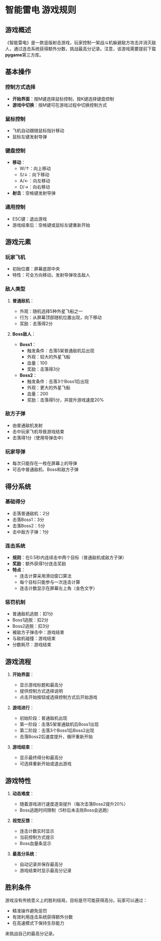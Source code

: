 # 智能雷电 游戏规则

## 游戏概述
《智能雷电》是一款竖版射击游戏，玩家控制一架战斗机躲避敌方攻击并消灭敌人，通过连击系统获得额外分数，挑战最高分记录。注意，该游戏需要提前下载**pygame**第三方库。

## 基本操作
### 控制方式选择
- **开始界面**：按M键选择鼠标控制，按K键选择键盘控制
- **游戏中切换**：按M键可在游戏过程中切换控制方式

### 鼠标控制
- 飞机自动跟随鼠标指针移动
- 鼠标左键发射导弹

### 键盘控制
- **移动**：
  - W/↑：向上移动
  - S/↓：向下移动
  - A/←：向左移动
  - D/→：向右移动
- **射击**：空格键发射导弹

### 通用控制
- ESC键：退出游戏
- 游戏结束后：空格键或鼠标左键重新开始

## 游戏元素
### 玩家飞机
- 初始位置：屏幕底部中央
- 特性：可全方向移动，发射导弹攻击敌人

### 敌人类型
1. **普通敌机**：
   - 外观：随机选择5种外星飞船之一
   - 行为：从屏幕顶部随机位置出现，向下移动
   - 奖励：击落得2分

2. **Boss敌人**：
   - **Boss1**：
     - 触发条件：击落5架普通敌机后出现
     - 外观：较大的外星飞船
     - 血量：100
     - 奖励：击落得3分
   - **Boss2**：
     - 触发条件：击落3个Boss1后出现
     - 外观：更大的外星飞船
     - 血量：200
     - 奖励：击落得5分，并提升游戏速度20%

### 敌方子弹
- 由普通敌机发射
- 击中玩家飞机导致游戏结束
- 击落得1分（使用导弹击中）

### 玩家导弹
- 每次只能存在一枚在屏幕上的导弹
- 可击中普通敌机、Boss和敌方子弹

## 得分系统
### 基础得分
- 击落普通敌机：2分
- 击落Boss1：3分
- 击落Boss2：5分
- 击中敌方子弹：1分

### 连击系统
- **规则**：在0.5秒内连续击中两个目标（普通敌机或敌方子弹）
- **奖励**：额外获得1分连击奖励
- **特点**：
  - 连击计算采用滑动窗口算法
  - 每个目标只能参与一次连击计算
  - 连击计数显示在屏幕左上角（金色文字）

### 惩罚机制
- 普通敌机逃脱：扣1分
- Boss1逃脱：扣2分
- Boss2逃脱：扣3分
- 被敌方子弹击中：游戏结束
- 与敌机碰撞：游戏结束
- 分数耗尽：游戏结束

## 游戏流程
1. **开始界面**：
   - 显示游戏标题和最高分
   - 提供控制方式选择说明
   - 点击开始按钮或选择控制方式后开始游戏

2. **游戏进行**：
   - 初始阶段：普通敌机出现
   - 第一阶段：击落5架普通敌机后Boss1出现
   - 第二阶段：击落3个Boss1后Boss2出现
   - 击落Boss2后速度提升，循环重新开始

3. **游戏结束**：
   - 显示最终得分和最高分
   - 可选择重新开始或退出游戏

## 游戏特性
1. **动态难度**：
   - 随着游戏进行速度逐渐提升（每次击落Boss2提升20%）
   - Boss逃跑时间限制（5秒后未击败Boss会逃跑）

2. **视觉反馈**：
   - 连击计数实时显示
   - 当前控制方式提示
   - Boss血量条显示

3. **最高分系统**：
   - 自动记录并保存最高分
   - 游戏结束时显示最高分记录

## 胜利条件
游戏没有传统意义上的胜利结局，目标是尽可能获得高分。玩家可以通过：
- 精准操作避免惩罚
- 有效利用连击系统获得额外分数
- 在高速模式下保持生存能力

来挑战自己的最高分记录。